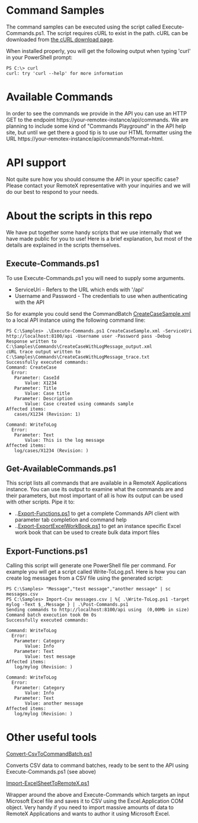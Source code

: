 Command Samples
===============

The command samples can be executed using the script called Execute-Commands.ps1.
The script requires cURL to exist in the path. cURL can be downloaded from [the cURL download page](http://curl.haxx.se/download.html).

When installed properly, you will get the following output when typing 'curl'<Enter> in your PowerShell prompt:

    PS C:\> curl
    curl: try 'curl --help' for more information
   
Available Commands
==================

In order to see the commands we provide in the API you can use an HTTP GET to the endpoint https://your-remotex-instance/api/commands.
We are planning to include some kind of "Commands Playground" in the API help site, but until we get there a good tip is to 
use our HTML formatter using the URL https://your-remotex-instance/api/commands?format=html.

API support
===========
Not quite sure how you should consume the API in your specific case? Please contact your RemoteX representative 
with your inquiries and we will do our best to respond to your needs.

About the scripts in this repo
==============================

We have put together some handy scripts that we use internally that we have made public for you to use!
Here is a brief explanation, but most of the details are explained in the scripts themselves.

Execute-Commands.ps1
--------------------

To use Execute-Commands.ps1 you will need to supply some arguments.
* ServiceUri - Refers to the URL which ends with '/api'
* Username and Password - The credentials to use when authenticating with the API

So for example you could send the CommandBatch [CreateCaseSample.xml](CreateCaseSample.xml) to a local API instance using the following command line:

    PS C:\Samples> .\Execute-Commands.ps1 CreateCaseSample.xml -ServiceUri http://localhost:8100/api -Username user -Password pass -Debug
    Response written to C:\Samples\Commands\CreateCaseWithLogMessage_output.xml
    cURL trace output written to C:\Samples\Commands\CreateCaseWithLogMessage_trace.txt
    Successfully executed commands:
    Command: CreateCase
      Error:
       Parameter: CaseId
           Value: X1234
       Parameter: Title
           Value: Case title
       Parameter: Description
           Value: Case created using commands sample
    Affected items:
       cases/X1234 (Revision: 1) 
       
    Command: WriteToLog
      Error:
       Parameter: Text
           Value: This is the log message
    Affected items:
       log/cases/X1234 (Revision: )

Get-AvailableCommands.ps1
-------------------------

This script lists all commands that are available in a RemoteX Applications instance.
You can use its output to examine what the commands are and their parameters, but most important of all is how its output can be used with other scripts.
Pipe it to: 
* ..[Export-Functions.ps1](Export-Functions.ps1) to get a complete Commands API client with parameter tab completion and command help
* ..[Export-ExportExcelWorkBook.ps1](Export-ExportExcelWorkBook.ps1) to get an instance specific Excel work book that can be used to create bulk data import files

Export-Functions.ps1
--------------------

Calling this script will generate one PowerShell file per command. For example you will get a script called Write-ToLog.ps1.
Here is how you can create log messages from a CSV file using the generated script:

    PS C:\Samples> "Message","test message","another message" | sc messages.csv
    PS C:\Samples> Import-Csv messages.csv | %{ .\Write-ToLog.ps1 -target mylog -Text $_.Message } | .\Post-Commands.ps1
    Sending commands to http://localhost:8100/api using  (0,00Mb in size)
    Command batch execution took 0m 0s
    Successfully executed commands:
    
    Command: WriteToLog
      Error:
       Parameter: Category
           Value: Info
       Parameter: Text
           Value: test message
    Affected items:
       log/mylog (Revision: )
    
    Command: WriteToLog
      Error:
       Parameter: Category
           Value: Info
       Parameter: Text
           Value: another message
    Affected items:
       log/mylog (Revision: )


Other useful tools
==================
[Convert-CsvToCommandBatch.ps1](https://github.com/remotex/Samples/blob/master/Commands/Convert-CsvToCommandBatch.ps1)

Converts CSV data to command batches, ready to be sent to the API using Execute-Commands.ps1 (see above)

[Import-ExcelSheetToRemoteX.ps1](https://github.com/remotex/Samples/blob/master/Commands/Import-ExcelSheetToRemoteX.ps1)

Wrapper around the above and Execute-Commands which targets an input Microsoft Excel file and saves it to CSV using 
the Excel.Application COM object. Very handy if you need to import massive amounts of data to RemoteX Applications
and wants to author it using Microsoft Excel.
